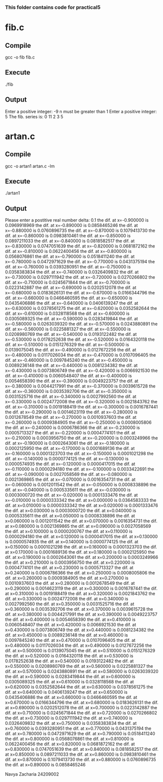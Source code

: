 ### This folder contains code for practical5

# fib.c
## Compile
gcc -o fib fib.c

## Execute
./fib


## Output
Enter a positive integer:
-9
n must be greater than 1
Enter a positive integer:
5
The fib. series is:
0 11
2
3
5


# artan.c
## Compile
gcc -o artan1 artan.c -lm

## Execute
./artan1

## Output
Please enter a postitive real number delta:
0.1
the dif. at x=-0.900000 is 0.0969918969
the dif. at x=-0.890000 is 0.0858465246
the dif. at x=-0.880000 is 0.0760896735
the dif. at x=-0.870000 is 0.1079413730
the dif. at x=-0.860000 is 0.0983810461
the dif. at x=-0.850000 is 0.0897211033
the dif. at x=-0.840000 is 0.0818582517
the dif. at x=-0.830000 is 0.0747051639
the dif. at x=-0.820000 is 0.0681872162
the dif. at x=-0.810000 is 0.0622400456
the dif. at x=-0.800000 is 0.0568076861
the dif. at x=-0.790000 is 0.0518411240
the dif. at x=-0.780000 is 0.0472971629
the dif. at x=-0.770000 is 0.0431375194
the dif. at x=-0.760000 is 0.0393280951
the dif. at x=-0.750000 is 0.0358383834
the dif. at x=-0.740000 is 0.0326409832
the dif. at x=-0.730000 is 0.0297111942
the dif. at x=-0.720000 is 0.0270266802
the dif. at x=-0.710000 is 0.0245671844
the dif. at x=-0.700000 is 0.0223142887
the dif. at x=-0.690000 is 0.0202512078
the dif. at x=-0.680000 is 0.0183626131
the dif. at x=-0.670000 is 0.0166344796
the dif. at x=-0.660000 is 0.0466460595
the dif. at x=-0.650000 is 0.0435406886
the dif. at x=-0.640000 is 0.0406139247
the dif. at x=-0.630000 is 0.0378561275
the dif. at x=-0.620000 is 0.0352582644
the dif. at x=-0.610000 is 0.0328118568
the dif. at x=-0.600000 is 0.0305089325
the dif. at x=-0.590000 is 0.0283419844
the dif. at x=-0.580000 is 0.0263039320
the dif. at x=-0.570000 is 0.0243880891
the dif. at x=-0.560000 is 0.0225881327
the dif. at x=-0.550000 is 0.0208980769
the dif. at x=-0.540000 is 0.0193122482
the dif. at x=-0.530000 is 0.0178252638
the dif. at x=-0.520000 is 0.0164320118
the dif. at x=-0.510000 is 0.0151276329
the dif. at x=-0.500000 is 0.0139075045
the dif. at x=-0.490000 is 0.0127672256
the dif. at x=-0.480000 is 0.0117026034
the dif. at x=-0.470000 is 0.0107096405
the dif. at x=-0.460000 is 0.0097845240
the dif. at x=-0.450000 is 0.0089236148
the dif. at x=-0.440000 is 0.0081234382
the dif. at x=-0.430000 is 0.0073806749
the dif. at x=-0.420000 is 0.0066921530
the dif. at x=-0.410000 is 0.0060548407
the dif. at x=-0.400000 is 0.0054658390
the dif. at x=-0.390000 is 0.0049223757
the dif. at x=-0.380000 is 0.0044217991
the dif. at x=-0.370000 is 0.0039615728
the dif. at x=-0.360000 is 0.0035392706
the dif. at x=-0.350000 is 0.0031525716
the dif. at x=-0.340000 is 0.0027992560
the dif. at x=-0.330000 is 0.0024772008
the dif. at x=-0.320000 is 0.0021843762
the dif. at x=-0.310000 is 0.0019188419
the dif. at x=-0.300000 is 0.0016787441
the dif. at x=-0.290000 is 0.0014623119
the dif. at x=-0.280000 is 0.0012678549
the dif. at x=-0.270000 is 0.0010937603
the dif. at x=-0.260000 is 0.0009384905
the dif. at x=-0.250000 is 0.0008005806
the dif. at x=-0.240000 is 0.0006786366
the dif. at x=-0.230000 is 0.0005713327
the dif. at x=-0.220000 is 0.0004774101
the dif. at x=-0.210000 is 0.0003956750
the dif. at x=-0.200000 is 0.0003249966
the dif. at x=-0.190000 is 0.0002643061
the dif. at x=-0.180000 is 0.0002125950
the dif. at x=-0.170000 is 0.0001689136
the dif. at x=-0.160000 is 0.0001323703
the dif. at x=-0.150000 is 0.0001021298
the dif. at x=-0.140000 is 0.0000774125
the dif. at x=-0.130000 is 0.0000574935
the dif. at x=-0.120000 is 0.0000417015
the dif. at x=-0.110000 is 0.0000294180
the dif. at x=-0.100000 is 0.0033422691
the dif. at x=-0.090000 is 0.0027058569
the dif. at x=-0.080000 is 0.0021369865
the dif. at x=-0.070000 is 0.0016354731
the dif. at x=-0.060000 is 0.0012011542
the dif. at x=-0.050000 is 0.0008338896
the dif. at x=-0.040000 is 0.0005335611
the dif. at x=-0.030000 is 0.0003000720
the dif. at x=-0.020000 is 0.0001333476
the dif. at x=-0.010000 is 0.0000333342
the dif. at x=0.000000 is 0.0364583333
the dif. at x=0.010000 is 0.0000333342
the dif. at x=0.020000 is 0.0001333476
the dif. at x=0.030000 is 0.0003000720
the dif. at x=0.040000 is 0.0005335611
the dif. at x=0.050000 is 0.0008338896
the dif. at x=0.060000 is 0.0012011542
the dif. at x=0.070000 is 0.0016354731
the dif. at x=0.080000 is 0.0021369865
the dif. at x=0.090000 is 0.0027058569
the dif. at x=0.100000 is 0.0000200767
the dif. at x=0.110000 is 0.0000294180
the dif. at x=0.120000 is 0.0000417015
the dif. at x=0.130000 is 0.0000574935
the dif. at x=0.140000 is 0.0000774125
the dif. at x=0.150000 is 0.0001021298
the dif. at x=0.160000 is 0.0001323703
the dif. at x=0.170000 is 0.0001689136
the dif. at x=0.180000 is 0.0002125950
the dif. at x=0.190000 is 0.0002643061
the dif. at x=0.200000 is 0.0003249966
the dif. at x=0.210000 is 0.0003956750
the dif. at x=0.220000 is 0.0004774101
the dif. at x=0.230000 is 0.0005713327
the dif. at x=0.240000 is 0.0006786366
the dif. at x=0.250000 is 0.0008005806
the dif. at x=0.260000 is 0.0009384905
the dif. at x=0.270000 is 0.0010937603
the dif. at x=0.280000 is 0.0012678549
the dif. at x=0.290000 is 0.0014623119
the dif. at x=0.300000 is 0.0016787441
the dif. at x=0.310000 is 0.0019188419
the dif. at x=0.320000 is 0.0021843762
the dif. at x=0.330000 is 0.0024772008
the dif. at x=0.340000 is 0.0027992560
the dif. at x=0.350000 is 0.0031525716
the dif. at x=0.360000 is 0.0035392706
the dif. at x=0.370000 is 0.0039615728
the dif. at x=0.380000 is 0.0044217991
the dif. at x=0.390000 is 0.0049223757
the dif. at x=0.400000 is 0.0054658390
the dif. at x=0.410000 is 0.0060548407
the dif. at x=0.420000 is 0.0066921530
the dif. at x=0.430000 is 0.0073806749
the dif. at x=0.440000 is 0.0081234382
the dif. at x=0.450000 is 0.0089236148
the dif. at x=0.460000 is 0.0097845240
the dif. at x=0.470000 is 0.0107096405
the dif. at x=0.480000 is 0.0117026034
the dif. at x=0.490000 is 0.0127672256
the dif. at x=0.500000 is 0.0139075045
the dif. at x=0.510000 is 0.0151276329
the dif. at x=0.520000 is 0.0164320118
the dif. at x=0.530000 is 0.0178252638
the dif. at x=0.540000 is 0.0193122482
the dif. at x=0.550000 is 0.0208980769
the dif. at x=0.560000 is 0.0225881327
the dif. at x=0.570000 is 0.0243880891
the dif. at x=0.580000 is 0.0263039320
the dif. at x=0.590000 is 0.0283419844
the dif. at x=0.600000 is 0.0305089325
the dif. at x=0.610000 is 0.0328118568
the dif. at x=0.620000 is 0.0352582644
the dif. at x=0.630000 is 0.0378561275
the dif. at x=0.640000 is 0.0406139247
the dif. at x=0.650000 is 0.0435406886
the dif. at x=0.660000 is 0.0466460595
the dif. at x=0.670000 is 0.0166344796
the dif. at x=0.680000 is 0.0183626131
the dif. at x=0.690000 is 0.0202512078
the dif. at x=0.700000 is 0.0223142887
the dif. at x=0.710000 is 0.0245671844
the dif. at x=0.720000 is 0.0270266802
the dif. at x=0.730000 is 0.0297111942
the dif. at x=0.740000 is 0.0326409832
the dif. at x=0.750000 is 0.0358383834
the dif. at x=0.760000 is 0.0393280951
the dif. at x=0.770000 is 0.0431375194
the dif. at x=0.780000 is 0.0472971629
the dif. at x=0.790000 is 0.0518411240
the dif. at x=0.800000 is 0.0568076861
the dif. at x=0.810000 is 0.0622400456
the dif. at x=0.820000 is 0.0681872162
the dif. at x=0.830000 is 0.0747051639
the dif. at x=0.840000 is 0.0818582517
the dif. at x=0.850000 is 0.0897211033
the dif. at x=0.860000 is 0.0983810461
the dif. at x=0.870000 is 0.1079413730
the dif. at x=0.880000 is 0.0760896735
the dif. at x=0.890000 is 0.0858465246

Navya Zacharia
24209002